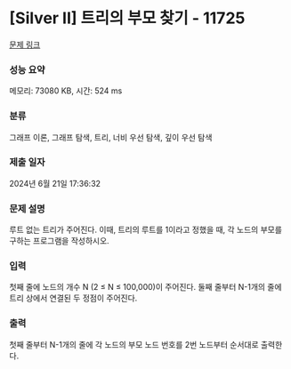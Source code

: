 # [Silver II] 트리의 부모 찾기 - 11725 

[문제 링크](https://www.acmicpc.net/problem/11725) 

### 성능 요약

메모리: 73080 KB, 시간: 524 ms

### 분류

그래프 이론, 그래프 탐색, 트리, 너비 우선 탐색, 깊이 우선 탐색

### 제출 일자

2024년 6월 21일 17:36:32

### 문제 설명

<p>루트 없는 트리가 주어진다. 이때, 트리의 루트를 1이라고 정했을 때, 각 노드의 부모를 구하는 프로그램을 작성하시오.</p>

### 입력 

 <p>첫째 줄에 노드의 개수 N (2 ≤ N ≤ 100,000)이 주어진다. 둘째 줄부터 N-1개의 줄에 트리 상에서 연결된 두 정점이 주어진다.</p>

### 출력 

 <p>첫째 줄부터 N-1개의 줄에 각 노드의 부모 노드 번호를 2번 노드부터 순서대로 출력한다.</p>

